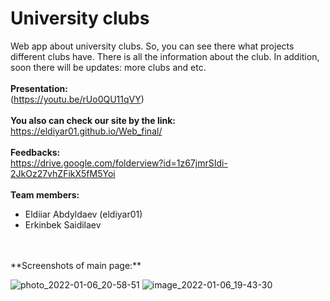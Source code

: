 # University clubs
Web app about university clubs. So, you can see there what projects different clubs have. 
There is all the information about the club. In addition, soon there will be updates: more clubs and etc.
</br>
</br>
**Presentation:**
</br>
(https://youtu.be/rUo0QU11qVY)
</br>
</br>
**You also can check our site by the link:**
</br>
https://eldiyar01.github.io/Web_final/
</br>
</br>
**Feedbacks:** 
</br>
https://drive.google.com/folderview?id=1z67jmrSIdi-2JkOz27vhZFikX5fM5Yoi
</br>
</br>
**Team members:**
</br>
- Eldiiar Abdyldaev (eldiyar01)
- Erkinbek Saidilaev
</br>
</br>
**Screenshots of main page:**

![photo_2022-01-06_20-58-51](https://user-images.githubusercontent.com/73142059/148402829-e029245e-18bd-454c-82c3-7d95316c4747.jpg)
![image_2022-01-06_19-43-30](https://user-images.githubusercontent.com/73142059/148402845-518747af-fd3a-4eae-a31a-514ab633686e.png)
